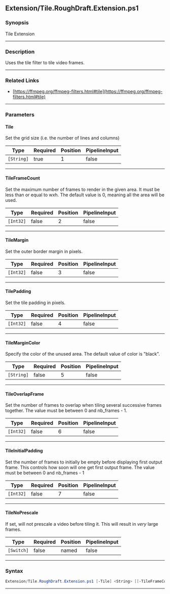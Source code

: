 
Extension/Tile.RoughDraft.Extension.ps1
---------------------------------------
### Synopsis
Tile Extension

---
### Description

Uses the tile filter to tile video frames.

---
### Related Links
* [https://ffmpeg.org/ffmpeg-filters.html#tile](https://ffmpeg.org/ffmpeg-filters.html#tile)



---
### Parameters
#### **Tile**

Set the grid size (i.e. the number of lines and columns)






|Type      |Required|Position|PipelineInput|
|----------|--------|--------|-------------|
|`[String]`|true    |1       |false        |



---
#### **TileFrameCount**

Set the maximum number of frames to render in the given area.
It must be less than or equal to wxh.
The default value is 0, meaning all the area will be used.






|Type     |Required|Position|PipelineInput|
|---------|--------|--------|-------------|
|`[Int32]`|false   |2       |false        |



---
#### **TileMargin**

Set the outer border margin in pixels.






|Type     |Required|Position|PipelineInput|
|---------|--------|--------|-------------|
|`[Int32]`|false   |3       |false        |



---
#### **TilePadding**

Set the tile padding in pixels.






|Type     |Required|Position|PipelineInput|
|---------|--------|--------|-------------|
|`[Int32]`|false   |4       |false        |



---
#### **TileMarginColor**

Specify the color of the unused area. The default value of color is "black".






|Type      |Required|Position|PipelineInput|
|----------|--------|--------|-------------|
|`[String]`|false   |5       |false        |



---
#### **TileOverlapFrame**

Set the number of frames to overlap when tiling several successive frames together. The value must be between 0 and nb_frames - 1.






|Type     |Required|Position|PipelineInput|
|---------|--------|--------|-------------|
|`[Int32]`|false   |6       |false        |



---
#### **TileInitialPadding**

Set the number of frames to initially be empty before displaying first output frame.
This controls how soon will one get first output frame. The value must be between 0 and nb_frames - 1






|Type     |Required|Position|PipelineInput|
|---------|--------|--------|-------------|
|`[Int32]`|false   |7       |false        |



---
#### **TileNoPrescale**

If set, will not prescale a video before tiling it.  This will result in _very_ large frames.






|Type      |Required|Position|PipelineInput|
|----------|--------|--------|-------------|
|`[Switch]`|false   |named   |false        |



---
### Syntax
```PowerShell
Extension/Tile.RoughDraft.Extension.ps1 [-Tile] <String> [[-TileFrameCount] <Int32>] [[-TileMargin] <Int32>] [[-TilePadding] <Int32>] [[-TileMarginColor] <String>] [[-TileOverlapFrame] <Int32>] [[-TileInitialPadding] <Int32>] [-TileNoPrescale] [<CommonParameters>]
```
---





